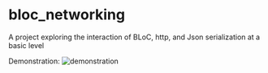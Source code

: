 # bloc_networking

A project exploring the interaction of BLoC, http, and Json serialization at a basic level


Demonstration:
![demonstration](https://user-images.githubusercontent.com/78259074/192878328-d75b81bf-375f-465f-89a1-164cdc458c12.gif)
